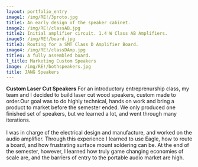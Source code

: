 ```yaml
---
layout: portfolio_entry
image1: /img/RE!/3proto.jpg
title1: An early design of the speaker cabinet.
image2: /img/RE!/classAB.jpg
title2: Initial amplifier circuit. 1.4 W Class AB Amplifiers.
image3: /img/RE!/board.jpg
title3: Routing for a SMT Class D Amplifier Board.
image4: /img/RE!/classDAmp.jpg
title4: A fully assembled board.
l_title: Marketing Custom Speakers
image: /img/RE!/bothspeakers.jpg
title: JANG Speakers
---
```

<strong class="s_title">Custom Laser Cut Speakers</strong>
For an introductory entreprenurship class, my team and I decided to build laser cut wood speakers, custom made to order.Our goal was to do highly technical, hands on work and bring a product to market before the semester ended. We only produced one finished set of speakers, but we learned a lot, and went through many iterations. <br/><br/>
I was in charge of the electrical design and manufacture, and worked on the audio amplifier. Through this experience I learned to use Eagle, how to route a board, and how frustrating surface mount soldering can be. At the end of the semester, however, I learned how truly game changing economies of scale are, and the barriers of entry to the portable audio market are high.
